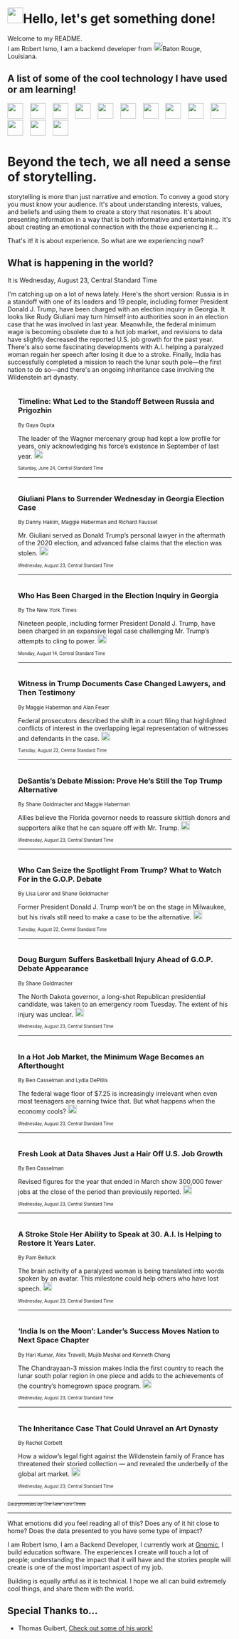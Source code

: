 <h1><img src="https://emojis.slackmojis.com/emojis/images/1643514375/3493/hot-coffee.gif?1643514375" width="35"/>Hello, let's get something done!</h1>

<p>Welcome to my README.<br/>
I am Robert Ismo, I am a backend developer from <img src="https://emojis.slackmojis.com/emojis/images/1638395689/50435/moulin_rouge.png?1638395689" width="20"/>Baton Rouge, Louisiana.</p>
<h2>A list of some of the cool technology I have used or am learning!</h2>
<p>
<img src="https://emojis.slackmojis.com/emojis/images/1643516091/21142/meow_bongotap.gif?1643516091" width="35" alt="">
<img src="https://img.shields.io/badge/Favorite%20Frontend%20Framework-SvelteKit-f83903" alt="">
<img src="https://img.shields.io/badge/Second%20Favorite-Vue-40b581" alt="">
<img src="https://img.shields.io/badge/Most%20Used%20Runtime-Nodejs-78b061" alt="">
<img src="https://emojis.slackmojis.com/emojis/images/1643517416/34482/fire.gif?1643517416" width="35" alt="">
<img src="https://img.shields.io/badge/Javascript%20But%20Better-Typescript-0078ca" alt="">
<img src="https://img.shields.io/badge/Favorite%20Language-Elixir-3e244d" alt="">
<img src="https://img.shields.io/badge/Containerize%20Everything-Docker-6ac9ef" alt="">
<img src="https://emojis.slackmojis.com/emojis/images/1643514596/5999/meow_party.gif?1643514596" width="35" alt="">
<img src="https://img.shields.io/badge/API%20Love%20Language-Graphql-de32a5" alt="">
<img src="https://img.shields.io/badge/Our%20Favorite%20Version%20Controller-Git-e94f33" alt="">
<img src="https://img.shields.io/badge/Favorite%20Database-Redis-d42d1d" alt="">
<img src="https://emojis.slackmojis.com/emojis/images/1643514559/5584/deployparrot.gif?1643514559" width="35" alt="">
<img src="https://img.shields.io/badge/Container%20Interstate-RabbitMQ-f66200" alt="">
<img src="https://img.shields.io/badge/Gotta%20Learn-Kubernetes-316adf" alt="">
<img src="https://img.shields.io/badge/Really%20Mature%20Now-WASM-654fef" alt="">
<img src="https://emojis.slackmojis.com/emojis/images/1666642497/61942/dance_vibe.gif?1666642497" width="35" alt="">
<img src="https://img.shields.io/badge/For%20My%20M1-ARM64-657d96" alt="">
<img src="https://img.shields.io/badge/Loving%20This%20So%20Much-TailwindCSS-17bcb5" alt="">
<img src="https://img.shields.io/badge/Cool%20Build%20Tool-Vite-f9cb24" alt="">
<img src="https://emojis.slackmojis.com/emojis/images/1669231376/62819/working-on-it.gif?1669231376" width="35" alt="">
<img src="https://img.shields.io/badge/Fun%20and%20Easy%20Database-MongoDB-5f8c49" alt="">
<img src="https://img.shields.io/badge/JS%20Life%20Support-NPM-c73737" alt="">
<img src="https://img.shields.io/badge/I%20Liked%20It-DynamoDB-0073b9" alt="">
<img src="https://emojis.slackmojis.com/emojis/images/1643514045/46/question.gif?1643514045" width="35" alt="">
<img src="https://img.shields.io/badge/cool-React-60d6f9" alt="">
<img src="https://img.shields.io/badge/Future%20Big%20Project-Lambda-f37e00" alt="">
<img src="https://img.shields.io/badge/NPM%20But%20Better-PNPM-f1aa07" alt="">
<img src="https://emojis.slackmojis.com/emojis/images/1643514943/9662/fbwow.gif?1643514943" width="35" alt="">
<img src="https://img.shields.io/badge/First%20Language-C-662079" alt="">
<img src="https://img.shields.io/badge/Where%20I%20Deploy%20Frontend-Vercel-000000" alt="">
<img src="https://img.shields.io/badge/Who%20Does%20not%20Want%20an%20App-Swift-f9492a" alt="">
<img src="https://emojis.slackmojis.com/emojis/images/1643514058/151/javascript.png?1643514058" width="35" alt="">
<img src="https://img.shields.io/badge/cool-Python-fbd542" alt="">
<img src="https://img.shields.io/badge/Favorite%20Something-Stripe-656cdc" alt="">
<img src="https://img.shields.io/badge/Of%20Course-HTML5-ed6327" alt="">
<img src="https://emojis.slackmojis.com/emojis/images/1660415405/60731/bomb.gif?1660415405" width="35" alt="">
<img src="https://img.shields.io/badge/hate-CSS-2964ec" alt="">
<img src="https://img.shields.io/badge/Learning-CircleCI-141215" alt="">
<img src="https://img.shields.io/badge/Learning-Rust-fbbb3b" alt="">
<img src="https://emojis.slackmojis.com/emojis/images/1660415397/60712/writing-hand.gif?1660415397" width="35" alt="">
<img src="https://img.shields.io/badge/Dev%20Browser%20of%20Choice-Firefox-cc4e26" alt="">
<img src="https://img.shields.io/badge/Recoverying%20From%20Windows-UNIX-1781e3" alt="">
<img src="https://img.shields.io/badge/LOVE-LogSeq-90c1c2" alt="">
<img src="https://emojis.slackmojis.com/emojis/images/1643514066/223/kirby.gif?1643514066" width="35" alt="">
<img src="https://img.shields.io/badge/Daily%20Driver-MacOS-e6e6e8" alt="">
<img src="https://img.shields.io/badge/Git%20Server-Github-000000" alt="">
<img src="https://img.shields.io/badge/enjoyable-EC2-f17428" alt="">
<img src="https://emojis.slackmojis.com/emojis/images/1643514239/2069/excited.gif?1643514239" width="35" alt="">
</p>
<h1>Beyond the tech, we all need a sense of storytelling.</h1>
<p>storytelling is more than just narrative and emotion. To convey a good story you must know your audience. It's about understanding interests, values, and beliefs and using them to create a story that resonates. It's about presenting information in a way that is both informative and entertaining. It's about creating an emotional connection with the those experiencing it...</p>
<p>That's it! it is about experience. So what are we experiencing now?</p>
<h2>What is happening in the world?</h2>
<p>It is Wednesday, August 23, Central Standard Time</p>
<p>
I&#39;m catching up on a lot of news lately. Here&#39;s the short version: Russia is in a standoff with one of its leaders and 19 people, including former President Donald J. Trump, have been charged with an election inquiry in Georgia. It looks like Rudy Giuliani may turn himself into authorities soon in an election case that he was involved in last year. Meanwhile, the federal minimum wage is becoming obsolete due to a hot job market, and revisions to data have slightly decreased the reported U.S. job growth for the past year. There&#39;s also some fascinating developments with A.I. helping a paralyzed woman regain her speech after losing it due to a stroke. Finally, India has successfully completed a mission to reach the lunar south pole—the first nation to do so—and there&#39;s an ongoing inheritance case involving the Wildenstein art dynasty.</p>
<ol>
<img src="https://img.shields.io/badge/-world-blue" alt="">
<h3>Timeline: What Led to the Standoff Between Russia and Prigozhin</h3>
<sub>By Gaya Gupta</sub>
<p>The leader of the Wagner mercenary group had kept a low profile for years, only acknowledging his force’s existence in September of last year.  <a href="https://nyti.ms/46k6Tmc"><img src="https://developer.nytimes.com/files/poweredby_nytimes_30b.png?v=1583354208352" height="20"></a></p>
<sub><sub>Saturday, June 24, Central Standard Time</sub></sub>
<hr/>
<img src="https://img.shields.io/badge/-us-blue" alt="">
<h3>Giuliani Plans to Surrender Wednesday in Georgia Election Case</h3>
<sub>By Danny Hakim, Maggie Haberman and Richard Fausset</sub>
<p>Mr. Giuliani served as Donald Trump’s personal lawyer in the aftermath of the 2020 election, and advanced false claims that the election was stolen.  <a href="https://nyti.ms/47KgDXx"><img src="https://developer.nytimes.com/files/poweredby_nytimes_30b.png?v=1583354208352" height="20"></a></p>
<sub><sub>Wednesday, August 23, Central Standard Time</sub></sub>
<hr/>
<img src="https://img.shields.io/badge/-us-blue" alt="">
<h3>Who Has Been Charged in the Election Inquiry in Georgia</h3>
<sub>By The New York Times</sub>
<p>Nineteen people, including former President Donald J. Trump, have been charged in an expansive legal case challenging Mr. Trump’s attempts to cling to power.  <a href="https://nyti.ms/3YBhFAT"><img src="https://developer.nytimes.com/files/poweredby_nytimes_30b.png?v=1583354208352" height="20"></a></p>
<sub><sub>Monday, August 14, Central Standard Time</sub></sub>
<hr/>
<img src="https://img.shields.io/badge/-us-blue" alt="">
<h3>Witness in Trump Documents Case Changed Lawyers, and Then Testimony</h3>
<sub>By Maggie Haberman and Alan Feuer</sub>
<p>Federal prosecutors described the shift in a court filing that highlighted conflicts of interest in the overlapping legal representation of witnesses and defendants in the case.  <a href="https://nyti.ms/44hDVRD"><img src="https://developer.nytimes.com/files/poweredby_nytimes_30b.png?v=1583354208352" height="20"></a></p>
<sub><sub>Tuesday, August 22, Central Standard Time</sub></sub>
<hr/>
<img src="https://img.shields.io/badge/-us-blue" alt="">
<h3>DeSantis’s Debate Mission: Prove He’s Still the Top Trump Alternative</h3>
<sub>By Shane Goldmacher and Maggie Haberman</sub>
<p>Allies believe the Florida governor needs to reassure skittish donors and supporters alike that he can square off with Mr. Trump.  <a href="https://nyti.ms/3P9YRpe"><img src="https://developer.nytimes.com/files/poweredby_nytimes_30b.png?v=1583354208352" height="20"></a></p>
<sub><sub>Wednesday, August 23, Central Standard Time</sub></sub>
<hr/>
<img src="https://img.shields.io/badge/-us-blue" alt="">
<h3>Who Can Seize the Spotlight From Trump? What to Watch For in the G.O.P. Debate</h3>
<sub>By Lisa Lerer and Shane Goldmacher</sub>
<p>Former President Donald J. Trump won’t be on the stage in Milwaukee, but his rivals still need to make a case to be the alternative.  <a href="https://nyti.ms/3YLnBYg"><img src="https://developer.nytimes.com/files/poweredby_nytimes_30b.png?v=1583354208352" height="20"></a></p>
<sub><sub>Tuesday, August 22, Central Standard Time</sub></sub>
<hr/>
<img src="https://img.shields.io/badge/-us-blue" alt="">
<h3>Doug Burgum Suffers Basketball Injury Ahead of G.O.P. Debate Appearance</h3>
<sub>By Shane Goldmacher</sub>
<p>The North Dakota governor, a long-shot Republican presidential candidate, was taken to an emergency room Tuesday. The extent of his injury was unclear.  <a href="https://nyti.ms/3YKfQlc"><img src="https://developer.nytimes.com/files/poweredby_nytimes_30b.png?v=1583354208352" height="20"></a></p>
<sub><sub>Wednesday, August 23, Central Standard Time</sub></sub>
<hr/>
<img src="https://img.shields.io/badge/-business-blue" alt="">
<h3>In a Hot Job Market, the Minimum Wage Becomes an Afterthought</h3>
<sub>By Ben Casselman and Lydia DePillis</sub>
<p>The federal wage floor of $7.25 is increasingly irrelevant when even most teenagers are earning twice that. But what happens when the economy cools?  <a href="https://nyti.ms/3QLWJWb"><img src="https://developer.nytimes.com/files/poweredby_nytimes_30b.png?v=1583354208352" height="20"></a></p>
<sub><sub>Wednesday, August 23, Central Standard Time</sub></sub>
<hr/>
<img src="https://img.shields.io/badge/-business-blue" alt="">
<h3>Fresh Look at Data Shaves Just a Hair Off U.S. Job Growth</h3>
<sub>By Ben Casselman</sub>
<p>Revised figures for the year that ended in March show 300,000 fewer jobs at the close of the period than previously reported.  <a href="https://nyti.ms/44osac2"><img src="https://developer.nytimes.com/files/poweredby_nytimes_30b.png?v=1583354208352" height="20"></a></p>
<sub><sub>Wednesday, August 23, Central Standard Time</sub></sub>
<hr/>
<img src="https://img.shields.io/badge/-health-blue" alt="">
<h3>A Stroke Stole Her Ability to Speak at 30. A.I. Is Helping to Restore It Years Later.</h3>
<sub>By Pam Belluck</sub>
<p>The brain activity of a paralyzed woman is being translated into words spoken by an avatar. This milestone could help others who have lost speech.  <a href="https://nyti.ms/3QQVbdh"><img src="https://developer.nytimes.com/files/poweredby_nytimes_30b.png?v=1583354208352" height="20"></a></p>
<sub><sub>Wednesday, August 23, Central Standard Time</sub></sub>
<hr/>
<img src="https://img.shields.io/badge/-science-blue" alt="">
<h3>‘India Is on the Moon’: Lander’s Success Moves Nation to Next Space Chapter</h3>
<sub>By Hari Kumar, Alex Travelli, Mujib Mashal and Kenneth Chang</sub>
<p>The Chandrayaan-3 mission makes India the first country to reach the lunar south polar region in one piece and adds to the achievements of the country’s homegrown space program.  <a href="https://nyti.ms/3stp5Kt"><img src="https://developer.nytimes.com/files/poweredby_nytimes_30b.png?v=1583354208352" height="20"></a></p>
<sub><sub>Wednesday, August 23, Central Standard Time</sub></sub>
<hr/>
<img src="https://img.shields.io/badge/-magazine-blue" alt="">
<h3>The Inheritance Case That Could Unravel an Art Dynasty</h3>
<sub>By Rachel Corbett</sub>
<p>How a widow’s legal fight against the Wildenstein family of France has threatened their storied collection — and revealed the underbelly of the global art market.  <a href="https://nyti.ms/3QKJSU8"><img src="https://developer.nytimes.com/files/poweredby_nytimes_30b.png?v=1583354208352" height="20"></a></p>
<sub><sub>Wednesday, August 23, Central Standard Time</sub></sub>
<hr/>
</ol>
<a href="https://developer.nytimes.com"><sub><sub>Data provided by The New York Times</sub></sub></a>
<hr/>
<p>What emotions did you feel reading all of this? Does any of it hit close to home? Does the data presented to you have some type of impact?</p>
<p>I am Robert Ismo, I am a Backend Developer, I currently work at <a href="https://gnomic.education/">Gnomic</a>, I build education software. The experiences I create will touch a lot of people; understanding the impact that it will have and the stories people will create is one of the most important aspect of my job.</p>
<p>Building is equally artful as it is technical. I hope we all can build extremely cool things, and share them with the world.</p>
<h2>Special Thanks to...</h2>
<ul>
<li>Thomas Guibert, <a href="https://github.com/thmsgbrt/thmsgbrt">Check out some of his work!</a></li>
</ul>